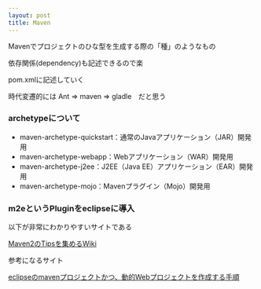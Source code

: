 ```yaml
---
layout: post
title: Maven
---
```


Mavenでプロジェクトのひな型を生成する際の「種」のようなもの

依存関係(dependency)も記述できるので楽

pom.xmlに記述していく

時代変遷的には Ant => maven => gladle　だと思う

### archetypeについて

 - maven-archetype-quickstart：通常のJavaアプリケーション（JAR）開発用
 - maven-archetype-webapp：Webアプリケーション（WAR）開発用
 - maven-archetype-j2ee：J2EE（Java EE）アプリケーション（EAR）開発用
 - maven-archetype-mojo：Mavenプラグイン（Mojo）開発用

### m2eというPluginをeclipseに導入

以下が非常にわかりやすいサイトである

[Maven2のTipsを集めるWiki](http://wiki.fdiary.net/maven2/?CookBook)

参考になるサイト

[eclipseのmavenプロジェクトかつ、動的Webプロジェクトを作成する手順](http://www.h5k.me/h5kmemo/2011/03/eclipse%E3%81%AEmaven%E3%83%97%E3%83%AD%E3%82%B8%E3%82%A7%E3%82%AF%E3%83%88%E3%81%8B%E3%81%A4%E3%80%81%E5%8B%95%E7%9A%84web%E3%83%97%E3%83%AD%E3%82%B8%E3%82%A7%E3%82%AF%E3%83%88%E3%82%92%E4%BD%9C.html)

